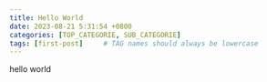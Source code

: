 ```yaml
---
title: Hello World
date: 2023-08-21 5:31:54 +0800
categories: [TOP_CATEGORIE, SUB_CATEGORIE]
tags: [first-post]     # TAG names should always be lowercase
---
```



hello world
